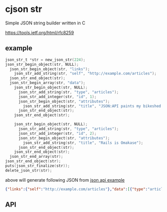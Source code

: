 # cjson str

Simple JSON string builder written in C

https://tools.ietf.org/html/rfc8259

## example

```c
json_str_t *str = new_json_str(224);
json_str_begin_object(str, NULL);
  json_str_begin_object(str, "links");
    json_str_add_string(str, "self", "http://example.com/articles");
  json_str_end_object(str);
  json_str_begin_array(str, "data");
    json_str_begin_object(str, NULL);
      json_str_add_string(str, "type", "articles");
      json_str_add_integer(str, "id", 1);
      json_str_begin_object(str, "attributes");
        json_str_add_string(str, "title", "JSON:API paints my bikeshed!");
      json_str_end_object(str);
    json_str_end_object(str);

    json_str_begin_object(str, NULL);
      json_str_add_string(str, "type", "articles");
      json_str_add_integer(str, "id", 2);
      json_str_begin_object(str, "attributes");
        json_str_add_string(str, "title", "Rails is Omakase");
      json_str_end_object(str);
    json_str_end_object(str);
  json_str_end_array(str);
json_str_end_object(str);
puts(json_str_finalize(str));
delete_json_str(str);
```

above will generate following JSON from [json api example](https://jsonapi.org/format/#fetching-resources-responses)
```json
{"links":{"self":"http://example.com/articles"},"data":[{"type":"articles","id":1,"attributes":{"title":"JSON:API paints my bikeshed!"}},{"type":"articles","id":2,"attributes":{"title":"Rails is Omakase"}}]}
```

## API

